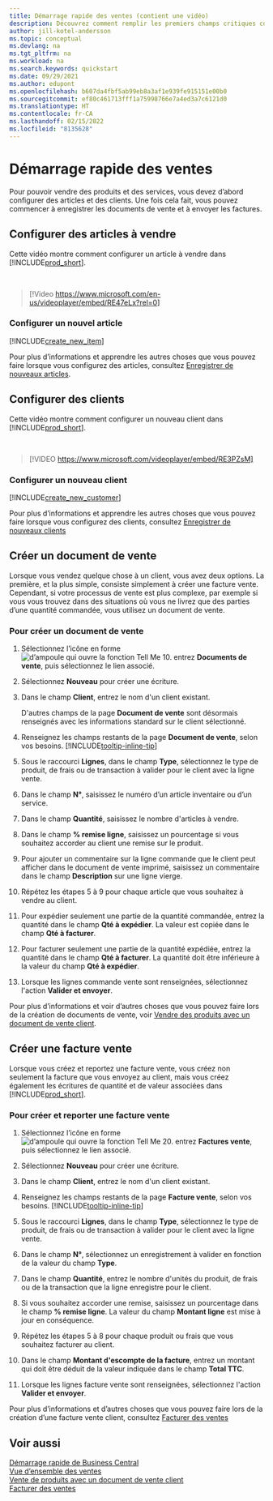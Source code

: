 ```yaml
---
title: Démarrage rapide des ventes (contient une vidéo)
description: Découvrez comment remplir les premiers champs critiques concernant les produits et les clients dans Business Central afin de pouvoir démarrer vos processus de vente.
author: jill-kotel-andersson
ms.topic: conceptual
ms.devlang: na
ms.tgt_pltfrm: na
ms.workload: na
ms.search.keywords: quickstart
ms.date: 09/29/2021
ms.author: edupont
ms.openlocfilehash: b607da4fbf5ab99eb8a3af1e939fe915151e00b0
ms.sourcegitcommit: ef80c461713fff1a75998766e7a4ed3a7c6121d0
ms.translationtype: HT
ms.contentlocale: fr-CA
ms.lasthandoff: 02/15/2022
ms.locfileid: "8135628"
---
```

# <a name="sales-quick-start"></a>Démarrage rapide des ventes

Pour pouvoir vendre des produits et des services, vous devez d’abord configurer des articles et des clients. Une fois cela fait, vous pouvez commencer à enregistrer les documents de vente et à envoyer les factures.

## <a name="set-up-items-to-sell"></a>Configurer des articles à vendre

Cette vidéo montre comment configurer un article à vendre dans [!INCLUDE[prod_short](includes/prod_short.md)].

<br>

> [!Video https://www.microsoft.com/en-us/videoplayer/embed/RE47eLx?rel=0]

### <a name="set-up-a-new-item"></a>Configurer un nouvel article

[!INCLUDE[create_new_item](includes/create_new_item.md)]

Pour plus d’informations et apprendre les autres choses que vous pouvez faire lorsque vous configurez des articles, consultez [Enregistrer de nouveaux articles](inventory-how-register-new-items.md).  

## <a name="set-up-customers"></a>Configurer des clients

Cette vidéo montre comment configurer un nouveau client dans [!INCLUDE[prod_short](includes/prod_short.md)].  

<br>

> [!VIDEO https://www.microsoft.com/videoplayer/embed/RE3PZsM]

### <a name="set-up-a-new-customer"></a>Configurer un nouveau client

[!INCLUDE[create_new_customer](includes/create_new_customer.md)]

Pour plus d’informations et apprendre les autres choses que vous pouvez faire lorsque vous configurez des clients, consultez [Enregistrer de nouveaux clients](sales-how-register-new-customers.md)

## <a name="create-a-sales-order"></a>Créer un document de vente  

Lorsque vous vendez quelque chose à un client, vous avez deux options. La première, et la plus simple, consiste simplement à créer une facture vente. Cependant, si votre processus de vente est plus complexe, par exemple si vous vous trouvez dans des situations où vous ne livrez que des parties d’une quantité commandée, vous utilisez un document de vente.

### <a name="to-create-a-sales-order"></a>Pour créer un document de vente  

1. Sélectionnez l’icône en forme ![d’ampoule qui ouvre la fonction Tell Me 10.](media/ui-search/search_small.png "Dites-moi ce que vous voulez faire") entrez **Documents de vente**, puis sélectionnez le lien associé.
2. Sélectionnez **Nouveau** pour créer une écriture.
3. Dans le champ **Client**, entrez le nom d'un client existant.

    D'autres champs de la page **Document de vente** sont désormais renseignés avec les informations standard sur le client sélectionné.  

4. Renseignez les champs restants de la page **Document de vente**, selon vos besoins. [!INCLUDE[tooltip-inline-tip](includes/tooltip-inline-tip_md.md)]

5. Sous le raccourci **Lignes**, dans le champ **Type**, sélectionnez le type de produit, de frais ou de transaction à valider pour le client avec la ligne vente.

6. Dans le champ **N°**, saisissez le numéro d’un article inventaire ou d’un service.

7. Dans le champ **Quantité**, saisissez le nombre d'articles à vendre.

8. Dans le champ **% remise ligne**, saisissez un pourcentage si vous souhaitez accorder au client une remise sur le produit.

9. Pour ajouter un commentaire sur la ligne commande que le client peut afficher dans le document de vente imprimé, saisissez un commentaire dans le champ **Description** sur une ligne vierge.

10. Répétez les étapes 5 à 9 pour chaque article que vous souhaitez à vendre au client.

11. Pour expédier seulement une partie de la quantité commandée, entrez la quantité dans le champ **Qté à expédier**. La valeur est copiée dans le champ **Qté à facturer**.

12. Pour facturer seulement une partie de la quantité expédiée, entrez la quantité dans le champ **Qté à facturer**. La quantité doit être inférieure à la valeur du champ **Qté à expédier**.

13. Lorsque les lignes commande vente sont renseignées, sélectionnez l'action **Valider et envoyer**.

Pour plus d’informations et voir d’autres choses que vous pouvez faire lors de la création de documents de vente, voir [Vendre des produits avec un document de vente client](sales-how-sell-products.md).  

## <a name="create-a-sales-invoice"></a>Créer une facture vente

Lorsque vous créez et reportez une facture vente, vous créez non seulement la facture que vous envoyez au client, mais vous créez également les écritures de quantité et de valeur associées dans [!INCLUDE[prod_short](includes/prod_short.md)].

### <a name="to-create-and-post-a-sales-invoice"></a>Pour créer et reporter une facture vente  

1. Sélectionnez l’icône en forme ![d’ampoule qui ouvre la fonction Tell Me 20.](media/ui-search/search_small.png "Dites-moi ce que vous voulez faire") entrez **Factures vente**, puis sélectionnez le lien associé.  

2. Sélectionnez **Nouveau** pour créer une écriture.

3. Dans le champ **Client**, entrez le nom d'un client existant.

4. Renseignez les champs restants de la page **Facture vente**, selon vos besoins. [!INCLUDE[tooltip-inline-tip](includes/tooltip-inline-tip_md.md)]

5. Sous le raccourci **Lignes**, dans le champ **Type**, sélectionnez le type de produit, de frais ou de transaction à valider pour le client avec la ligne vente.

6. Dans le champ **N°**, sélectionnez un enregistrement à valider en fonction de la valeur du champ **Type**.

7. Dans le champ **Quantité**, entrez le nombre d'unités du produit, de frais ou de la transaction que la ligne enregistre pour le client.  

8. Si vous souhaitez accorder une remise, saisissez un pourcentage dans le champ **% remise ligne**. La valeur du champ **Montant ligne** est mise à jour en conséquence.  

9. Répétez les étapes 5 à 8 pour chaque produit ou frais que vous souhaitez facturer au client.  

10. Dans le champ **Montant d'escompte de la facture**, entrez un montant qui doit être déduit de la valeur indiquée dans le champ **Total TTC**.

11. Lorsque les lignes facture vente sont renseignées, sélectionnez l'action **Valider et envoyer**.  

Pour plus d’informations et d’autres choses que vous pouvez faire lors de la création d’une facture vente client, consultez [Facturer des ventes](sales-how-invoice-sales.md)

## <a name="see-also"></a>Voir aussi

[Démarrage rapide de Business Central](quick-start-business-central.md)  
[Vue d’ensemble des ventes](sales-manage-sales.md)  
[Vente de produits avec un document de vente client](sales-how-sell-products.md)  
[Facturer des ventes](sales-how-invoice-sales.md)  
